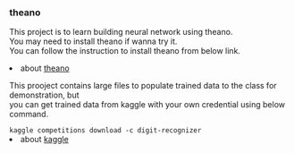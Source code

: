 <h3>theano</h3>
<p>This project is to learn building neural network using theano.<br>
You may need to install theano if wanna try it.<br>
You can follow the instruction to install theano from below link.</p>
<li>about <a href="http://deeplearning.net/software/theano/install_macos.html#with-conda">theano</a></li>

<p>This prooject contains large files to populate trained data to the class for demonstration, but<br>
you can get trained data from kaggle with your own credential using below command.</P>
<code>kaggle competitions download -c digit-recognizer</code>
<li>about <a href="https://www.kaggle.com/">kaggle</a></li>
